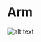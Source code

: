 # Arm
![alt text][arm]

[arm]: https://github.com/polopelletier/johnny5/raw/arm.gif "Arm animation"
